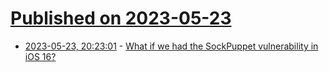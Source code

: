 # [Published on 2023-05-23](index.md)

* [2023-05-23, 20:23:01](https://lobste.rs/s/vfdnlz/what_if_we_had_sockpuppet_vulnerability) - [What if we had the SockPuppet vulnerability in iOS 16?](https://security.apple.com/blog/what-if-we-had-sockpuppet-in-ios16/)

